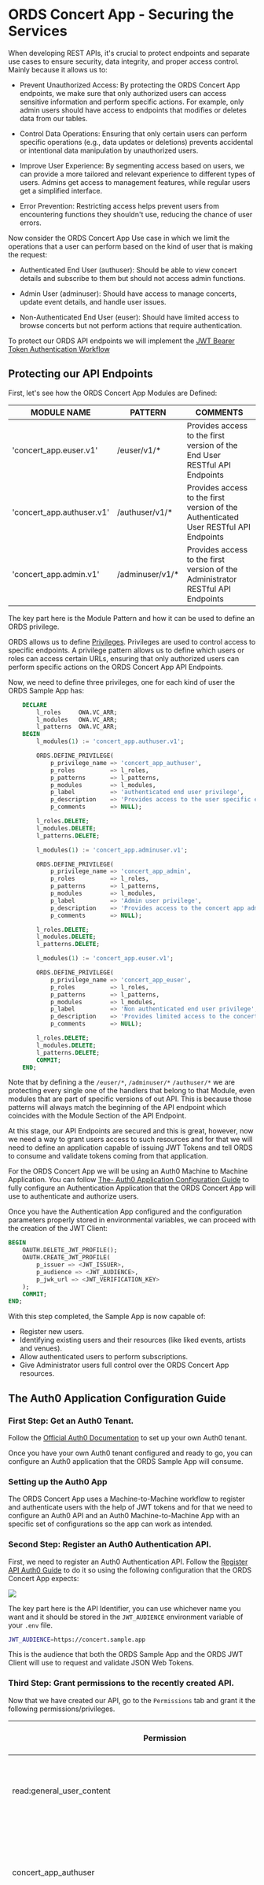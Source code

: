 # ORDS Concert App - Securing the Services

When developing REST APIs, it's crucial to protect endpoints and separate use cases to ensure security, data integrity, and proper access control. Mainly because it allows us to:

- Prevent Unauthorized Access: By protecting the ORDS Concert App endpoints, we make sure that only authorized users can access sensitive information and perform specific actions. For example, only admin users should have access to endpoints that modifies or deletes data from our tables.

- Control Data Operations: Ensuring that only certain users can perform specific operations (e.g., data updates or deletions) prevents accidental or intentional data manipulation by unauthorized users.

- Improve User Experience: By segmenting access based on users, we can provide a more tailored and relevant experience to different types of users. Admins get access to management features, while regular users get a simplified interface.

- Error Prevention: Restricting access helps prevent users from encountering functions they shouldn't use, reducing the chance of user errors.

Now consider the ORDS Concert App Use case in which we limit the operations that a user can perform based on the kind of user that is making the request:

- Authenticated End User (authuser): Should be able to view concert details and subscribe to them but should not access admin functions.

- Admin User (adminuser): Should have access to manage concerts, update event details, and handle user issues.

- Non-Authenticated End User (euser): Should have limited access to browse concerts but not perform actions that require authentication.

To protect our ORDS API endpoints we will implement the [JWT Bearer Token Authentication Workflow](https://docs.oracle.com/en/database/oracle/oracle-rest-data-services/24.2/orddg/developing-REST-applications.html#GUID-32E8F21C-A2CA-4DB5-B1BB-9E5119FCB667)

## Protecting our API Endpoints

First, let's see how the ORDS Concert App Modules are Defined:

| MODULE NAME | PATTERN | COMMENTS |
|------------ | ------- | -------- |
|'concert_app.euser.v1' | /euser/v1/* | Provides access to the first version of the End User RESTful API Endpoints |
|'concert_app.authuser.v1' | /authuser/v1/* | Provides access to the first version of the Authenticated User RESTful API Endpoints |
|'concert_app.admin.v1' | /adminuser/v1/* | Provides access to the first version of the Administrator RESTful API Endpoints |

The key part here is the Module Pattern and how it can be used to define an ORDS privilege.

ORDS allows us to define [Privileges](https://docs.oracle.com/en/database/oracle/oracle-rest-data-services/24.2/orddg/oracle-rest-data-services-administration-pl-sql-package-reference.html#GUID-460E2355-A25A-4BE8-BF1F-3221A91147F7). Privileges are used to control access to specific endpoints. A privilege pattern allows us to define which users or roles can access certain URLs, ensuring that only authorized users can perform specific actions on the ORDS Concert App API Endpoints.

Now, we need to define three privileges, one for each kind of user the ORDS Sample App has:

```sql
    DECLARE
        l_roles     OWA.VC_ARR;
        l_modules   OWA.VC_ARR;
        l_patterns  OWA.VC_ARR;
    BEGIN
        l_modules(1) := 'concert_app.authuser.v1';

        ORDS.DEFINE_PRIVILEGE(
            p_privilege_name => 'concert_app_authuser',
            p_roles          => l_roles,
            p_patterns       => l_patterns,
            p_modules        => l_modules,
            p_label          => 'authenticated end user privilege',
            p_description    => 'Provides access to the user specific endpoints',
            p_comments       => NULL);

        l_roles.DELETE;
        l_modules.DELETE;
        l_patterns.DELETE;

        l_modules(1) := 'concert_app.adminuser.v1';

        ORDS.DEFINE_PRIVILEGE(
            p_privilege_name => 'concert_app_admin',
            p_roles          => l_roles,
            p_patterns       => l_patterns,
            p_modules        => l_modules,
            p_label          => 'Admin user privilege',
            p_description    => 'Provides access to the concert app admin endpoints',
            p_comments       => NULL);

        l_roles.DELETE;
        l_modules.DELETE;
        l_patterns.DELETE;

        l_modules(1) := 'concert_app.euser.v1';

        ORDS.DEFINE_PRIVILEGE(
            p_privilege_name => 'concert_app_euser',
            p_roles          => l_roles,
            p_patterns       => l_patterns,
            p_modules        => l_modules,
            p_label          => 'Non authenticated end user privilege',
            p_description    => 'Provides limited access to the concert app endpoints',
            p_comments       => NULL);

        l_roles.DELETE;
        l_modules.DELETE;
        l_patterns.DELETE;
        COMMIT;
    END;
```

Note that by defining a the `/euser/*`, `/adminuser/*` `/authuser/*` we are protecting every single one of the handlers that belong to that Module, even modules that are part of specific versions of out API. This is because those patterns will always match the beginning of the API endpoint which coincides with the Module Section of the API Endpoint.

At this stage, our API Endpoints are secured and this is great, however, now we need a way to grant users access to such resources and for that we will need to define an application capable of issuing JWT Tokens and tell ORDS to consume and validate tokens coming from that application.

For the ORDS Concert App we will be using an Auth0 Machine to Machine Application. You can follow [The- Auth0 Application Configuration Guide](#the-auth0-application-configuration-guide) to fully configure an Authentication Application that the ORDS Concert App will use to authenticate and authorize users.

Once you have the Authentication App configured and the configuration parameters properly stored in environmental variables, we can proceed with the creation of the JWT Client:

```sql
BEGIN
    OAUTH.DELETE_JWT_PROFILE();
    OAUTH.CREATE_JWT_PROFILE(
        p_issuer => <JWT_ISSUER>,
        p_audience => <JWT_AUDIENCE>,
        p_jwk_url => <JWT_VERIFICATION_KEY>
    );
    COMMIT;
END;
```

With this step completed, the Sample App is now capable of:

- Register new users.
- Identifying existing users and their resources (like liked events, artists and venues).
- Allow authenticated users to perform subscriptions.
- Give Administrator users full control over the ORDS Concert App resources.

## The Auth0 Application Configuration Guide

### First Step: Get an Auth0 Tenant.

Follow the [Official Auth0 Documentation](https://auth0.com/docs/get-started/auth0-overview/create-tenants) to set up your own Auth0 tenant.

Once you have your own Auth0 tenant configured and ready to go, you can configure an Auth0 application that the ORDS Sample App will consume.

### Setting up the Auth0 App

The ORDS Concert App uses a Machine-to-Machine workflow to register and authenticate users with the help of JWT tokens and for that we need to configure an Auth0 API and an Auth0 Machine-to-Machine App with an specific set of configurations so the app can work as intended.

### Second Step: Register an Auth0 Authentication API.

First, we need to register an Auth0 Authentication API. Follow the [Register API Auth0 Guide](https://auth0.com/docs/get-started/auth0-overview/set-up-apis) to do it so using the following configuration that the ORDS Concert App expects:

![](../../images/auth0Guide/Auth0_API_Config.png)

The key part here is the API Identifier, you can use whichever name you want and it should be stored in the `JWT_AUDIENCE` environment variable of your `.env` file.

```bash
JWT_AUDIENCE=https://concert.sample.app
```

This is the audience that both the ORDS Sample App and the ORDS JWT Client will use to request and validate JSON Web Tokens.

### Third Step: Grant permissions to the recently created API.

Now that we have created our API, go to the `Permissions` tab and grant it the following permissions/privileges.

| Permission | Description | What it does in the ORDS Sample App |
| ---------- | ----------- | ----------- |
|read:general_user_content | Read all of the general user endpoints |  Allows the Sample App to read user information like first name, last name, email and Auth0 ID |
| concert_app_authuser | Provides access to the user specific endpoints |  Allows authenticated users to interact with user specific ORDS Endpoints, like subscribing to a concert and more. |
| concert_app_euser | Provides limited access to the concert app endpoints | Allows unauthenticated users to interact with limited ORDS Endpoints. |
| concert_app_admin | Provides access to the concert app admin endpoints | Allows authenticated admin users to interact with user specific ORDS Endpoints, like the create or delete Artist Endpoints. |
| oracle.dbtools.autorest.privilege.CONCERT_SAMPLE_APP.SEARCH_VIEW | Provides access to the AutoREST search view. | Allows every user of the ORDS Concert App to access the search/discover functionality. |
oracle.dbtools.autorest.privilege.CONCERT_SAMPLE_APP.SEARCH_ARTIST_VIEW | Provides access to the AutoREST artists search view. | Allows every user of the ORDS Concert App to access the search/discover functionality. |
| oracle.dbtools.autorest.privilege.CONCERT_SAMPLE_APP.SEARCH_VENUES_VIEW | Provides access to the AutoREST venues search view. | Allows every user of the ORDS Concert App to access the search/discover functionality. |

Once you have added all of the permissions described above your list of permissions should look like this. 

![](../../images/auth0Guide/Auth0_API_Permissions.png)

Once you have the app configured, we can go to the next step: configure a Machine-to-Machine Auth0 Application.

### Fourth Step: Configure a Machine-to-Machine Application.

To do it so, follow the [Register Machine-to-Machine Applications Auth0 Guide](https://auth0.com/docs/get-started/auth0-overview/create-applications/machine-to-machine-apps) up until the point where you need to select the API that will be using from this app and use Auth0 API that you created and configured in the [Second Step](#second-step-register-an-auth0-authentication-api):

![](../../images/auth0Guide/Auth0_MtM_App.png)

Once you have selected the Auth0 API, grant it all of the `ORDS_Concert_App` permissions to the application to ensure that an authenticated user will have full access to the application functionalities.

To finish this step, click on the `Authorize` to create your Machine-to-Machine app and go to the next step. 

### Fifth Step: Add Auth0 configuration settings to your `.env` file. 

With the Machine to Machine App created, go to the `Settings` tab and store the following information in the corresponding environmental variables of your `.env` file:

```bash
AUTH0_DOMAIN=my-domain.auth0.com
AUTH0_LOGOUT_URL=https://my-domain.auth0.com/v2/logout
JWT_ISSUER=https://my-domain.auth0.com/
AUTH0_CLIENT_ID=<YOUR_CLIENT_ID>
AUTH0_CLIENT_SECRET=<YOUR_CLIENT_SECRET>
```

![](../../images/auth0Guide/Auth0_MtM_Settings.png)

In that same `settings` page scroll down to `Application URIs` and configure `Allowed Callback URLs` and `Allowed Logout URLs` as follows:

```bash
Allowed Logout URLs = http://localhost:3000
Allowed Callback URLs = http://localhost:3000/callback
```

![](../../images/auth0Guide/Auth0_MtM_URI.png)

Store those same variables in the `AUTH0_RETURN_TO_URL` and `AUTH0_CALLBACK_URL` environment variables of your `.env` file:

```bash
AUTH0_RETURN_TO_URL=http://localhost:3000
AUTH0_CALLBACK_URL=http://localhost:3000/callback
```

Note: The URL and port specified in these fields must match with ones used by the ORDS Concert App, by default Remix will try to use the `3000` port to serve the app but if that port is being used by other app another port will be chose at random,  you may need to add more URLS to those fields. 

For the rest of this section you can leave everything as it is or configure it as you see fit.

### Sixth Step: Configure the application grant type. 

Now, go down to the `Advanced Settings` section and under grant types choose `Authorization Code` as it shows in the image above:

![](../../images/auth0Guide/Auth0_MtM_AS.png)

### Seventh Step: Configure the `JWT_VERIFICATION_KEY` variable.

Stay in `Advanced Settings` and choose the `Endpoints` option and store the `JSON Web Key Set` value in the `JWT_VERIFICATION_KEY` environmental variable in your `.env` file:

![](../../images/auth0Guide/Auth0_MtM_Endpoints.png)

```bash
JWT_VERIFICATION_KEY=<JSON_WEB_KEY_SET>
```

Don't forget to save your changes before going to the last step.

### Eighth Step: Making sure the app can request access tokens

Finally, go to the API section and make sure that the Machine to Machine Application is authorized to request access tokens for these APIs by executing a client credentials exchange.

![](../../images/auth0Guide/Auth0_MtM_API.png)

At this stage your `.env` file should look something like this:

```bash
AUTH0_CLIENT_ID=auth0_client_id
AUTH0_CLIENT_SECRET=auth0_client_secret
JWT_ISSUER=https://dev-yourDomain1234.us.auth0.com
JWT_VERIFICATION_KEY=https://my-domain.auth0.com/oauth/token/.well-known/jwks.json
JWT_AUDIENCE=https://concert.sample.app
AUTH0_RETURN_TO_URL=http://localhost:3000
AUTH0_CALLBACK_URL=http://localhost:3000/callback
AUTH0_DOMAIN=my-domain.auth0.com
AUTH0_LOGOUT_URL=https://my-domain.auth0.com/v2/logout
```